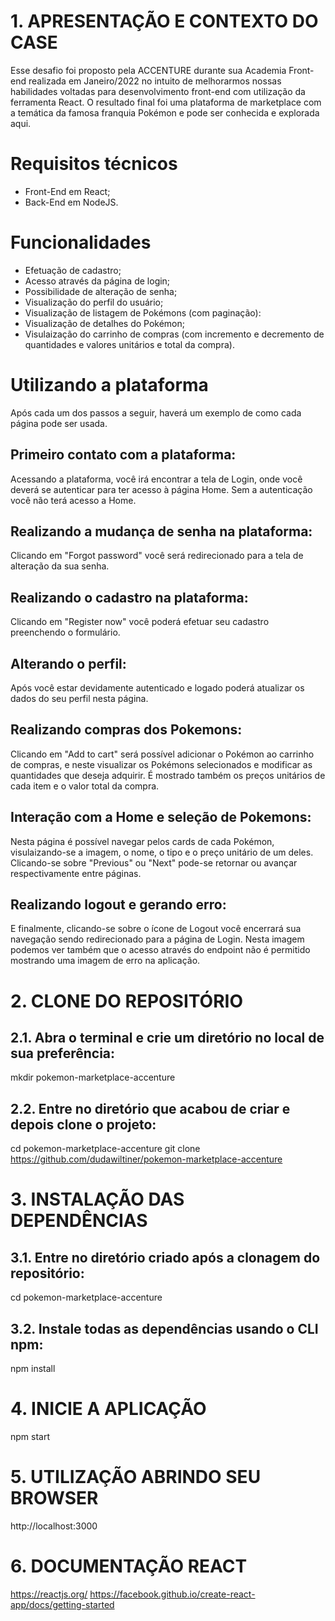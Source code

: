 # 1. APRESENTAÇÃO E CONTEXTO DO CASE

Esse desafio foi proposto pela ACCENTURE durante sua Academia Front-end realizada em Janeiro/2022 no intuito de melhorarmos nossas habilidades voltadas para desenvolvimento front-end com utilização da ferramenta React. O resultado final foi uma plataforma de marketplace com a temática da famosa franquia Pokémon e pode ser conhecida e explorada aqui.

# Requisitos técnicos
- Front-End em React;
- Back-End em NodeJS.

# Funcionalidades
- Efetuação de cadastro;
- Acesso através da página de login;
- Possibilidade de alteração de senha;
- Visualização do perfil do usuário; 
- Visualização de listagem de Pokémons (com paginação):
- Visualização de detalhes do Pokémon;
- Visulaização do carrinho de compras (com incremento e decremento de quantidades e valores unitários e total da compra).

# Utilizando a plataforma

Após cada um dos passos a seguir, haverá um exemplo de como cada página pode ser usada.

## Primeiro contato com a plataforma:

Acessando a plataforma, você irá encontrar a tela de Login, onde você deverá se autenticar para ter acesso à página Home. Sem a autenticação você não terá acesso a Home.

## Realizando a mudança de senha na plataforma:

Clicando em "Forgot password" você será redirecionado para a tela de alteração da sua senha.

## Realizando o cadastro na plataforma:

Clicando em "Register now" você poderá efetuar seu cadastro preenchendo o formulário.

## Alterando o perfil:

Após você estar devidamente autenticado e logado poderá atualizar os dados do seu perfil nesta página.

## Realizando compras dos Pokemons:

Clicando em "Add to cart" será possível adicionar o Pokémon ao carrinho de compras, e neste visualizar os Pokémons selecionados e modificar as quantidades que deseja adquirir. É mostrado também os preços unitários de cada item e o valor total da compra.

## Interação com a Home e seleção de Pokemons:

Nesta página é possível navegar pelos cards de cada Pokémon, visulaizando-se a imagem, o nome, o tipo e o preço unitário de um deles. Clicando-se sobre "Previous" ou "Next" pode-se retornar ou avançar respectivamente entre páginas.

## Realizando logout e gerando erro:

E finalmente, clicando-se sobre o ícone de Logout você encerrará sua navegação sendo redirecionado para a página de Login. Nesta imagem podemos ver também que o acesso através do endpoint não é permitido mostrando uma imagem de erro na aplicação.

# 2. CLONE DO REPOSITÓRIO

## 2.1. Abra o terminal e crie um diretório no local de sua preferência:
mkdir pokemon-marketplace-accenture

## 2.2. Entre no diretório que acabou de criar e depois clone o projeto:
cd pokemon-marketplace-accenture
git clone https://github.com/dudawiltiner/pokemon-marketplace-accenture

# 3. INSTALAÇÃO DAS DEPENDÊNCIAS

## 3.1. Entre no diretório criado após a clonagem do repositório:
cd pokemon-marketplace-accenture

## 3.2. Instale todas as dependências usando o CLI npm:
npm install

# 4. INICIE A APLICAÇÃO
npm start

# 5. UTILIZAÇÃO ABRINDO SEU BROWSER
http://localhost:3000

# 6. DOCUMENTAÇÃO REACT
https://reactjs.org/
https://facebook.github.io/create-react-app/docs/getting-started
